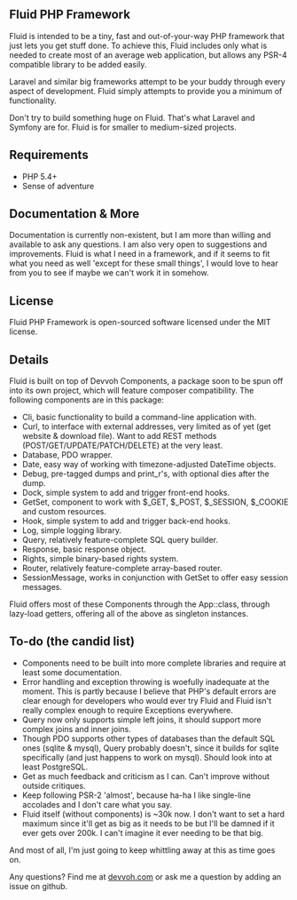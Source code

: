 ## Fluid PHP Framework

Fluid is intended to be a tiny, fast and out-of-your-way PHP framework that just lets you get stuff done. To achieve this,
Fluid includes only what is needed to create most of an average web application, but allows any PSR-4 compatible library
to be added easily.

Laravel and similar big frameworks attempt to be your buddy through every aspect of development. Fluid simply attempts to
provide you a minimum of functionality.

Don't try to build something huge on Fluid. That's what Laravel and Symfony are for. Fluid is for smaller to medium-sized
projects.

## Requirements

- PHP 5.4+
- Sense of adventure

## Documentation & More

Documentation is currently non-existent, but I am more than willing and available to ask any questions. I am also very
open to suggestions and improvements. Fluid is what I need in a framework, and if it seems to fit what you need as well
'except for these small things', I would love to hear from you to see if maybe we can't work it in somehow.

## License

Fluid PHP Framework is open-sourced software licensed under the MIT license.

## Details

Fluid is built on top of Devvoh Components, a package soon to be spun off into its own project, which will feature
composer compatibility. The following components are in this package:

- Cli, basic functionality to build a command-line application with.
- Curl, to interface with external addresses, very limited as of yet (get website & download file). Want to add REST
  methods (POST/GET/UPDATE/PATCH/DELETE) at the very least.
- Database, PDO wrapper.
- Date, easy way of working with timezone-adjusted DateTime objects.
- Debug, pre-tagged dumps and print_r's, with optional dies after the dump.
- Dock, simple system to add and trigger front-end hooks.
- GetSet, component to work with $_GET, $_POST, $_SESSION, $_COOKIE and custom resources.
- Hook, simple system to add and trigger back-end hooks.
- Log, simple logging library.
- Query, relatively feature-complete SQL query builder.
- Response, basic response object.
- Rights, simple binary-based rights system.
- Router, relatively feature-complete array-based router.
- SessionMessage, works in conjunction with GetSet to offer easy session messages.

Fluid offers most of these Components through the App::class, through lazy-load getters, offering all of the above
as singleton instances.

## To-do (the candid list)

- Components need to be built into more complete libraries and require at least some documentation.
- Error handling and exception throwing is woefully inadequate at the moment. This is partly because I believe that PHP's
  default errors are clear enough for developers who would ever try Fluid and Fluid isn't really complex enough to require
  Exceptions everywhere.
- Query now only supports simple left joins, it should support more complex joins and inner joins.
- Though PDO supports other types of databases than the default SQL ones (sqlite & mysql), Query probably doesn't,
  since it builds for sqlite specifically (and just happens to work on mysql). Should look into at least PostgreSQL.
- Get as much feedback and criticism as I can. Can't improve without outside critiques.
- Keep following PSR-2 'almost', because ha-ha I like single-line accolades and I don't care what you say.
- Fluid itself (without components) is ~30k now. I don't want to set a hard maximum since it'll get as big as it needs to be but I'll be damned if
  it ever gets over 200k. I can't imagine it ever needing to be that big.

And most of all, I'm just going to keep whittling away at this as time goes on.

Any questions? Find me at [devvoh.com](http://devvoh.com) or ask me a question by adding an issue on github.